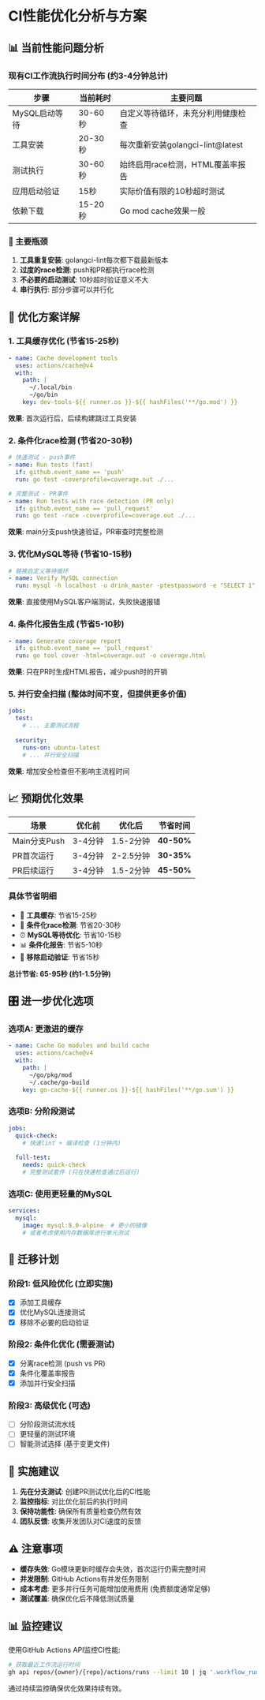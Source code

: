 # CI性能优化分析与方案

## 📊 当前性能问题分析

### 现有CI工作流执行时间分布 (约3-4分钟总计)

| 步骤 | 当前耗时 | 主要问题 |
|------|----------|----------|
| MySQL启动等待 | 30-60秒 | 自定义等待循环，未充分利用健康检查 |
| 工具安装 | 20-30秒 | 每次重新安装golangci-lint@latest |
| 测试执行 | 30-60秒 | 始终启用race检测，HTML覆盖率报告 |
| 应用启动验证 | 15秒 | 实际价值有限的10秒超时测试 |
| 依赖下载 | 15-20秒 | Go mod cache效果一般 |

### 🎯 主要瓶颈

1. **工具重复安装**: golangci-lint每次都下载最新版本
2. **过度的race检测**: push和PR都执行race检测
3. **不必要的启动测试**: 10秒超时验证意义不大
4. **串行执行**: 部分步骤可以并行化

## 🚀 优化方案详解

### 1. 工具缓存优化 (节省15-25秒)
```yaml
- name: Cache development tools
  uses: actions/cache@v4
  with:
    path: |
      ~/.local/bin
      ~/go/bin
    key: dev-tools-${{ runner.os }}-${{ hashFiles('**/go.mod') }}
```

**效果**: 首次运行后，后续构建跳过工具安装

### 2. 条件化race检测 (节省20-30秒)
```yaml
# 快速测试 - push事件
- name: Run tests (fast)
  if: github.event_name == 'push'
  run: go test -coverprofile=coverage.out ./...

# 完整测试 - PR事件  
- name: Run tests with race detection (PR only)
  if: github.event_name == 'pull_request'
  run: go test -race -coverprofile=coverage.out ./...
```

**效果**: main分支push快速验证，PR审查时完整检测

### 3. 优化MySQL等待 (节省10-15秒)
```yaml
# 替换自定义等待循环
- name: Verify MySQL connection
  run: mysql -h localhost -u drink_master -ptestpassword -e "SELECT 1" drink_master_test
```

**效果**: 直接使用MySQL客户端测试，失败快速报错

### 4. 条件化报告生成 (节省5-10秒)
```yaml
- name: Generate coverage report
  if: github.event_name == 'pull_request'
  run: go tool cover -html=coverage.out -o coverage.html
```

**效果**: 只在PR时生成HTML报告，减少push时的开销

### 5. 并行安全扫描 (整体时间不变，但提供更多价值)
```yaml
jobs:
  test:
    # ... 主要测试流程
  
  security:
    runs-on: ubuntu-latest
    # ... 并行安全扫描
```

**效果**: 增加安全检查但不影响主流程时间

## 📈 预期优化效果

| 场景 | 优化前 | 优化后 | 节省时间 |
|------|--------|--------|----------|
| Main分支Push | 3-4分钟 | 1.5-2分钟 | **40-50%** |
| PR首次运行 | 3-4分钟 | 2-2.5分钟 | **30-35%** |
| PR后续运行 | 3-4分钟 | 1.5-2分钟 | **45-50%** |

### 具体节省明细
- 🔧 **工具缓存**: 节省15-25秒
- 🏃 **条件化race检测**: 节省20-30秒  
- ⏰ **MySQL等待优化**: 节省10-15秒
- 📊 **条件化报告**: 节省5-10秒
- 🚫 **移除启动验证**: 节省15秒

**总计节省: 65-95秒 (约1-1.5分钟)**

## 🎛️ 进一步优化选项

### 选项A: 更激进的缓存
```yaml
- name: Cache Go modules and build cache
  uses: actions/cache@v4
  with:
    path: |
      ~/go/pkg/mod
      ~/.cache/go-build
    key: go-cache-${{ runner.os }}-${{ hashFiles('**/go.sum') }}
```

### 选项B: 分阶段测试
```yaml
jobs:
  quick-check:
    # 快速lint + 编译检查 (1分钟内)
    
  full-test:
    needs: quick-check
    # 完整测试套件 (只在快速检查通过后运行)
```

### 选项C: 使用更轻量的MySQL
```yaml
services:
  mysql:
    image: mysql:8.0-alpine  # 更小的镜像
    # 或者考虑使用内存数据库进行单元测试
```

## 🔄 迁移计划

### 阶段1: 低风险优化 (立即实施)
- [x] 添加工具缓存
- [x] 优化MySQL连接测试
- [x] 移除不必要的启动验证

### 阶段2: 条件化优化 (需要测试)
- [x] 分离race检测 (push vs PR)
- [x] 条件化覆盖率报告
- [x] 添加并行安全扫描

### 阶段3: 高级优化 (可选)
- [ ] 分阶段测试流水线
- [ ] 更轻量的测试环境
- [ ] 智能测试选择 (基于变更文件)

## 📝 实施建议

1. **先在分支测试**: 创建PR测试优化后的CI性能
2. **监控指标**: 对比优化前后的执行时间
3. **保持功能性**: 确保所有质量检查仍然有效
4. **团队反馈**: 收集开发团队对CI速度的反馈

## ⚠️ 注意事项

- **缓存失效**: Go模块更新时缓存会失效，首次运行仍需完整时间
- **并发限制**: GitHub Actions有并发任务限制
- **成本考虑**: 更多并行任务可能增加使用费用 (免费额度通常足够)
- **测试覆盖**: 确保优化后不降低测试质量

## 📊 监控建议

使用GitHub Actions API监控CI性能:
```bash
# 获取最近工作流运行时间
gh api repos/{owner}/{repo}/actions/runs --limit 10 | jq '.workflow_runs[].run_started_at, .conclusion'
```

通过持续监控确保优化效果持续有效。